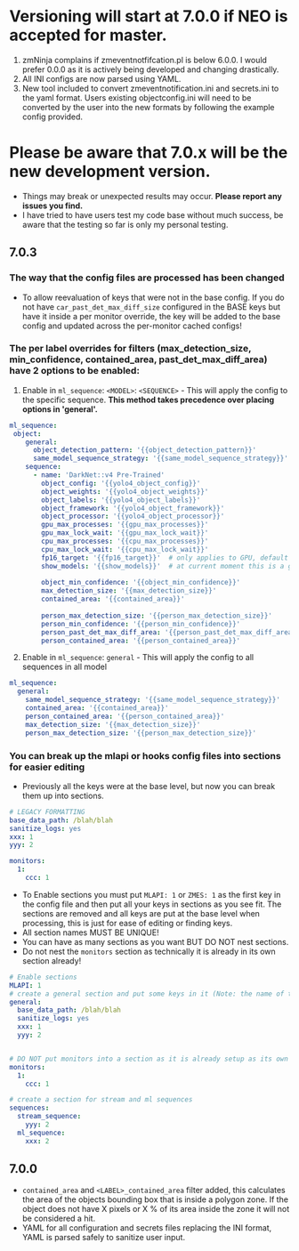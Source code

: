 # Versioning will start at 7.0.0 if NEO is accepted for master.
1. zmNinja complains if zmeventnotfifcation.pl is below 6.0.0. I would prefer 0.0.0 as it is actively being developed and changing drastically.
2. All INI configs are now parsed using YAML.
3. New tool included to convert zmeventnotification.ini and secrets.ini to the yaml format. Users existing objectconfig.ini will need to be converted by the user into the new formats by following the example config provided.
# Please be aware that 7.0.x will be the new development version.
- Things may break or unexpected results may occur. **Please report any issues you find.**
- I have tried to have users test my code base without much success, be aware that the testing so far is only my personal testing.
## 7.0.3
### The way that the config files are processed has been changed
- To allow reevaluation of keys that were not in the base config. If you do not have `car_past_det_max_diff_size` configured in the BASE keys but have it inside a per monitor override, the key will be added to the base config and updated across the per-monitor cached configs! 

### The per label overrides for filters (max_detection_size, min_confidence, contained_area, past_det_max_diff_area) have 2 options to be enabled:
1. Enable in `ml_sequence`: `<MODEL>`: `<SEQUENCE>` - This will apply the config to the specific sequence. **This method takes precedence over placing options in 'general'.**
```yaml
ml_sequence:
 object:
    general:
      object_detection_pattern: '{{object_detection_pattern}}'
      same_model_sequence_strategy: '{{same_model_sequence_strategy}}'
    sequence:
      - name: 'DarkNet::v4 Pre-Trained'
        object_config: '{{yolo4_object_config}}'
        object_weights: '{{yolo4_object_weights}}'
        object_labels: '{{yolo4_object_labels}}'
        object_framework: '{{yolo4_object_framework}}'
        object_processor: '{{yolo4_object_processor}}'
        gpu_max_processes: '{{gpu_max_processes}}'
        gpu_max_lock_wait: '{{gpu_max_lock_wait}}'
        cpu_max_processes: '{{cpu_max_processes}}'
        cpu_max_lock_wait: '{{cpu_max_lock_wait}}'
        fp16_target: '{{fp16_target}}'  # only applies to GPU, default is FP32
        show_models: '{{show_models}}'  # at current moment this is a global setting turned on by just setting it to : yes
    
        object_min_confidence: '{{object_min_confidence}}'
        max_detection_size: '{{max_detection_size}}'
        contained_area: '{{contained_area}}'
    
        person_max_detection_size: '{{person_max_detection_size}}'
        person_min_confidence: '{{person_min_confidence}}'
        person_past_det_max_diff_area: '{{person_past_det_max_diff_area}}'
        person_contained_area: '{{person_contained_area}}'
```
2. Enable in `ml_sequence`: `general` - This will apply the config to all sequences in all model
```yaml
ml_sequence:
  general:
    same_model_sequence_strategy: '{{same_model_sequence_strategy}}'
    contained_area: '{{contained_area}}'
    person_contained_area: '{{person_contained_area}}'
    max_detection_size: '{{max_detection_size}}'
    person_max_detection_size: '{{person_max_detection_size}}'    
```
### You can break up the mlapi or hooks config files into sections for easier editing
- Previously all the keys were at the base level, but now you can break them up into sections.
```yaml
# LEGACY FORMATTING
base_data_path: /blah/blah
sanitize_logs: yes
xxx: 1
yyy: 2

monitors:
  1:
    ccc: 1
```
- To Enable sections you must put `MLAPI: 1` or `ZMES: 1` as the first key in the config file and then put all your keys in sections as you see fit. The sections are removed and all keys are put at the base level when processing, this is just for ease of editing or finding keys.
- All section names MUST BE UNIQUE!
- You can have as many sections as you want BUT DO NOT nest sections.
- Do not nest the `monitors` section as technically it is already in its own section already!
```yaml
# Enable sections
MLAPI: 1
# create a general section and put some keys in it (Note: the name of the scetion is unimportant BUT MUST BE unique)
general:
  base_data_path: /blah/blah
  sanitize_logs: yes
  xxx: 1
  yyy: 2


# DO NOT put monitors into a section as it is already setup as its own section
monitors:
  1:
    ccc: 1

# create a section for stream and ml sequences
sequences:
  stream_sequence:
    yyy: 2
  ml_sequence:
    xxx: 2

```

## 7.0.0
- `contained_area` and `<LABEL>_contained_area` filter added, this calculates the area of the objects bounding box that is inside a polygon zone. If the object does not have X pixels or X % of its area inside the zone it will not be considered a hit.
- YAML for all configuration and secrets files replacing the INI format, YAML is parsed safely to sanitize user input.